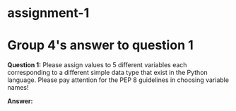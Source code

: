 # assignment-1
# Group 4's answer to question 1

**Question 1:** Please assign values to 5 different variables each corresponding to a different simple
data type that exist in the Python language. Please pay attention for the PEP 8 guidelines in
choosing variable names!

**Answer:**
